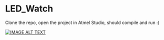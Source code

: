 # LED_Watch

Clone the repo, open the project in Atmel Studio, should compile and run :)

[![IMAGE ALT TEXT](http://img.youtube.com/vi/H4b1qOutLiI/0.jpg)](http://www.youtube.com/watch?v=H4b1qOutLiI "LED Watch Demo")
